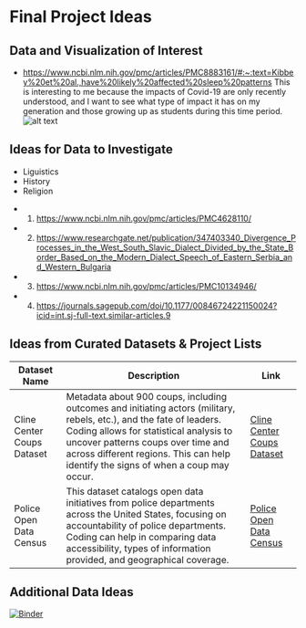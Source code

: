 # Final Project Ideas

## Data and Visualization of Interest
- <https://www.ncbi.nlm.nih.gov/pmc/articles/PMC8883161/#:~:text=Kibbey%20et%20al.,have%20likely%20affected%20sleep%20patterns>
This is interesting to me because the impacts of Covid-19 are only recently understood, and I want to see what type of impact it has on my generation and those growing up as students during this time period.
![alt text](https://slidemodel.com/wp-content/uploads/0004-us-editable-map-census-2010-heatmap-1200px.jpg "Heat map data viz")


## Ideas for Data to Investigate
* Liguistics
* History 
* Religion

- 1. <https://www.ncbi.nlm.nih.gov/pmc/articles/PMC4628110/>
- 2.  <https://www.researchgate.net/publication/347403340_Divergence_Processes_in_the_West_South_Slavic_Dialect_Divided_by_the_State_Border_Based_on_the_Modern_Dialect_Speech_of_Eastern_Serbia_and_Western_Bulgaria> 
- 3. <https://www.ncbi.nlm.nih.gov/pmc/articles/PMC10134946/> 
- 4. <https://journals.sagepub.com/doi/10.1177/00846724221150024?icid=int.sj-full-text.similar-articles.9>

## Ideas from Curated Datasets & Project Lists
| Dataset Name | Description | Link |
|--------------|-------------|------|
| Cline Center Coups Dataset | Metadata about 900 coups, including outcomes and initiating actors (military, rebels, etc.), and the fate of leaders. Coding allows for statistical analysis to uncover patterns coups over time and across different regions. This can help identify the signs of when a coup may occur. | [Cline Center Coups Dataset](https://databank.illinois.edu/datasets/IDB-9651987) |
| Police Open Data Census | This dataset catalogs open data initiatives from police departments across the United States, focusing on accountability of police departments. Coding can help in comparing data accessibility, types of information provided, and geographical coverage. | [Police Open Data Census](https://codeforamerica.github.io/PoliceOpenDataCensus/) |


## Additional Data Ideas

[![Binder](https://mybinder.org/badge_logo.svg)](https://mybinder.org/v2/gh/joeshiller/DH140-Final-Project/HEAD)

